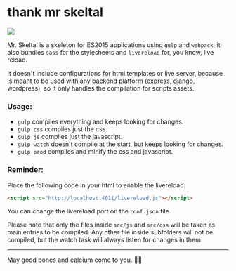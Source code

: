 thank mr skeltal
================

![](https://i.imgur.com/hoDrij8.gif)

Mr. Skeltal is a skeleton for ES2015 applications using `gulp` and `webpack`, it also bundles `sass` for the stylesheets and `livereload` for, you know, live reload.

It doesn't include configurations for html templates or live server, because is meant to be used with any backend platform (express, django, wordpress), so it only handles the compilation for scripts assets.

### Usage:

- `gulp` compiles everything and keeps looking for changes.
- `gulp css` compiles just the css.
- `gulp js` compiles just the javascript.
- `gulp watch` doesn't compile at the start, but keeps looking for changes.
- `gulp prod` compiles and minify the css and javascript.

### Reminder:

Place the following code in your html to enable the livereload:
```html
<script src="http://localhost:4011/livereload.js"></script>
```

You can change the livereload port on the `conf.json` file.

Please note that only the files inside `src/js` and `src/css` will be taken as main entries to be compiled. Any other file inside subfolders will not be compiled, but the watch task will always listen for changes in them.


- - -

May good bones and calcium come to you. 🎺💀